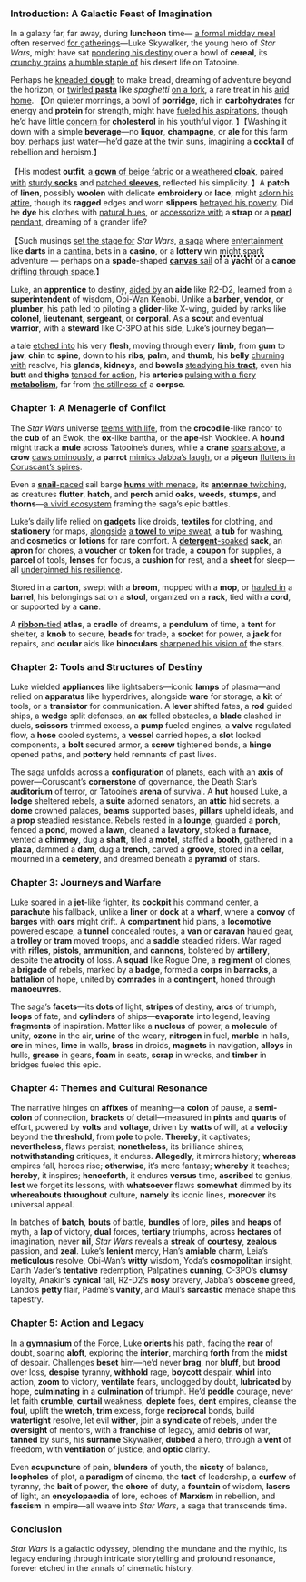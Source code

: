 ### Introduction: A Galactic Feast of Imagination

In a galaxy far, far away, during **luncheon** time— <u>a formal midday meal</u> often reserved <u>for gatherings</u>—Luke Skywalker, the young hero of *Star Wars*, might have sat <u>pondering his destiny</u> over a bowl of **cereal**, its <u>crunchy grains</u> <u>a humble staple of</u> his desert life on Tatooine. 

Perhaps he <u>kneaded **dough**</u> to make bread, dreaming of adventure beyond the horizon, or <u>twirled **pasta**</u> like *spaghetti* <u>on a fork</u>, a rare treat in his <u>arid home</u>. 【On quieter mornings, a bowl of **porridge**, rich in **carbohydrates** for energy and **protein** for strength, might have <u>fueled his aspirations</u>, though he’d have little <u>concern for</u> **cholesterol** in his youthful vigor. 】【Washing it down with a simple **beverage**—no **liquor**, **champagne**, or **ale** for this farm boy, perhaps just water—he’d gaze at the twin suns, imagining a **cocktail** of rebellion and heroism.】

【His modest **outfit**, <u>a **gown** of beige fabric</u> or <u>a weathered **cloak**</u>, <u>paired with</u> <u>sturdy **socks**</u> and <u>patched **sleeves**</u>, reflected his simplicity. 】A **patch** of **linen**, possibly **woolen** with delicate **embroidery** or **lace**, might <u>adorn his attire</u>, though its **ragged** edges and worn **slippers** <u>betrayed his poverty</u>. Did he **dye** his clothes with <u>natural hues</u>, or <u>accessorize with</u> a **strap** or a <u>**pearl** pendant</u>, dreaming of a grander life? 

【Such musings <u>set the stage for</u> *Star Wars*, <u>a saga</u> where <span style="border-bottom: 1px dotted black;">entertainment</span> like **darts** in a <u>cantina</u>, bets in a **casino**, or a **lottery** win <span style="border-bottom: 3px dotted black;">might spark</span> adventure — perhaps on a **spade**-shaped <u>**canvas** sail</u> of a **yacht** or a **canoe** <u>drifting through space</u>.】

Luke, an **apprentice** to destiny, <u>aided by</u> an **aide** like R2-D2, learned from a **superintendent** of wisdom, Obi-Wan Kenobi. Unlike a **barber**, **vendor**, or **plumber**, his path led to piloting a **glider**-like X-wing, guided by ranks like **colonel**, **lieutenant**, **sergeant**, or **corporal**.  As a **scout** and eventual **warrior**, with a **steward** like C-3PO at his side, Luke’s journey began—

a tale <u>etched into</u> his very **flesh**, moving through every **limb**, from **gum** to **jaw**, **chin** to **spine**, down to his **ribs**, **palm**, and **thumb**, his **belly** <u>churning with</u> resolve, his **glands**, **kidneys**, and **bowels** <u>steadying his **tract**</u>, even his **butt** and **thighs** <u>tensed for action</u>, his **arteries** <u>pulsing with a fiery **metabolism**</u>, far from <u>the stillness of</u> a **corpse**.

### Chapter 1: A Menagerie of Conflict

The *Star Wars* universe <u>teems with life</u>, from the **crocodile**-like rancor to the **cub** of an Ewok, the **ox**-like bantha, or the **ape**-ish Wookiee. A **hound** might track a **mule** across Tatooine’s dunes, while a **crane** <u>soars above</u>, a **crow** <u>caws ominously</u>, a **parrot** <u>mimics Jabba’s laugh</u>, or a **pigeon** <u>flutters in Coruscant’s spires</u>.

Even a <u>**snail**-paced</u> sail barge <u>**hums** with menace</u>, its <u>**antennae** twitching</u>, as creatures **flutter**, **hatch**, and **perch** amid **oaks**, **weeds**, **stumps**, and **thorns**—<u>a vivid ecosystem</u> framing the saga’s epic battles.

Luke’s daily life relied on **gadgets** like droids, **textiles** for clothing, and **stationery** for maps, <u>alongside</u> <u>a **towel** to wipe sweat</u>, a **tub** for washing, and **cosmetics** or **lotions** for rare comfort. 
A <u>**detergent**-soaked</u> **sack**, an **apron** for chores, a **voucher** or **token** for trade, a **coupon** for supplies, a **parcel** of tools, **lenses** for focus, a **cushion** for rest, and a **sheet** for sleep—all <u>underpinned his resilience</u>. 

Stored in a **carton**, swept with a **broom**, mopped with a **mop**, or <u>hauled in</u> a **barrel**, his belongings sat on a **stool**, organized on a **rack**, tied with a **cord**, or supported by a **cane**. 

A <u>**ribbon**-tied</u> **atlas**, a **cradle** of dreams, a **pendulum** of time, a **tent** for shelter, a **knob** to secure, **beads** for trade, a **socket** for power, a **jack** for repairs, and **ocular** aids like **binoculars** <u>sharpened his vision of</u> the stars.

### Chapter 2: Tools and Structures of Destiny

Luke wielded **appliances** like lightsabers—iconic **lamps** of plasma—and relied on **apparatus** like hyperdrives, alongside **ware** for storage, a **kit** of tools, or a **transistor** for communication. A **lever** shifted fates, a **rod** guided ships, a **wedge** split defenses, an **ax** felled obstacles, a **blade** clashed in duels, **scissors** trimmed excess, a **pump** fueled engines, a **valve** regulated flow, a **hose** cooled systems, a **vessel** carried hopes, a **slot** locked components, a **bolt** secured armor, a **screw** tightened bonds, a **hinge** opened paths, and **pottery** held remnants of past lives.

The saga unfolds across a **configuration** of planets, each with an **axis** of power—Coruscant’s **cornerstone** of governance, the Death Star’s **auditorium** of terror, or Tatooine’s **arena** of survival. A **hut** housed Luke, a **lodge** sheltered rebels, a **suite** adorned senators, an **attic** hid secrets, a **dome** crowned palaces, **beams** supported bases, **pillars** upheld ideals, and a **prop** steadied resistance. Rebels rested in a **lounge**, guarded a **porch**, fenced a **pond**, mowed a **lawn**, cleaned a **lavatory**, stoked a **furnace**, vented a **chimney**, dug a **shaft**, tiled a **motel**, staffed a **booth**, gathered in a **plaza**, dammed a **dam**, dug a **trench**, carved a **groove**, stored in a **cellar**, mourned in a **cemetery**, and dreamed beneath a **pyramid** of stars.

### Chapter 3: Journeys and Warfare

Luke soared in a **jet**-like fighter, its **cockpit** his command center, a **parachute** his fallback, unlike a **liner** or **dock** at a **wharf**, where a **convoy** of **barges** with **oars** might drift. A **compartment** hid plans, a **locomotive** powered escape, a **tunnel** concealed routes, a **van** or **caravan** hauled gear, a **trolley** or **tram** moved troops, and a **saddle** steadied riders. War raged with **rifles**, **pistols**, **ammunition**, and **cannons**, bolstered by **artillery**, despite the **atrocity** of loss. A **squad** like Rogue One, a **regiment** of clones, a **brigade** of rebels, marked by a **badge**, formed a **corps** in **barracks**, a **battalion** of hope, united by **comrades** in a **contingent**, honed through **manoeuvres**.

The saga’s **facets**—its **dots** of light, **stripes** of destiny, **arcs** of triumph, **loops** of fate, and **cylinders** of ships—**evaporate** into legend, leaving **fragments** of inspiration. Matter like a **nucleus** of power, a **molecule** of unity, **ozone** in the air, **urine** of the weary, **nitrogen** in fuel, **marble** in halls, **ore** in mines, **lime** in walls, **brass** in droids, **magnets** in navigation, **alloys** in hulls, **grease** in gears, **foam** in seats, **scrap** in wrecks, and **timber** in bridges fueled this epic.

### Chapter 4: Themes and Cultural Resonance

The narrative hinges on **affixes** of meaning—a **colon** of pause, a **semi-colon** of connection, **brackets** of detail—measured in **pints** and **quarts** of effort, powered by **volts** and **voltage**, driven by **watts** of will, at a **velocity** beyond the **threshold**, from **pole** to pole. **Thereby**, it captivates; **nevertheless**, flaws persist; **nonetheless**, its brilliance shines; **notwithstanding** critiques, it endures. **Allegedly**, it mirrors history; **whereas** empires fall, heroes rise; **otherwise**, it’s mere fantasy; **whereby** it teaches; **hereby**, it inspires; **henceforth**, it endures **versus** time, **ascribed** to genius, **lest** we forget its lessons, with **whatsoever** flaws **somewhat** dimmed by its **whereabouts** **throughout** culture, **namely** its iconic lines, **moreover** its universal appeal.

In batches of **batch**, **bouts** of battle, **bundles** of lore, **piles** and **heaps** of myth, a **lap** of victory, **dual** forces, **tertiary** triumphs, across **hectares** of imagination, never **nil**, *Star Wars* reveals a **streak** of **courtesy**, **zealous** passion, and **zeal**. Luke’s **lenient** mercy, Han’s **amiable** charm, Leia’s **meticulous** resolve, Obi-Wan’s **witty** wisdom, Yoda’s **cosmopolitan** insight, Darth Vader’s **tentative** redemption, Palpatine’s **cunning**, C-3PO’s **clumsy** loyalty, Anakin’s **cynical** fall, R2-D2’s **nosy** bravery, Jabba’s **obscene** greed, Lando’s **petty** flair, Padmé’s **vanity**, and Maul’s **sarcastic** menace shape this tapestry.

### Chapter 5: Action and Legacy

In a **gymnasium** of the Force, Luke **orients** his path, facing the **rear** of doubt, soaring **aloft**, exploring the **interior**, marching **forth** from the **midst** of despair. Challenges **beset** him—he’d never **brag**, nor **bluff**, but **brood** over loss, **despise** tyranny, **withhold** rage, **boycott** despair, **whirl** into action, **zoom** to victory, **ventilate** fears, unclogged by doubt, **lubricated** by hope, **culminating** in a **culmination** of triumph. He’d **peddle** courage, never let faith **crumble**, **curtail** weakness, **deplete** foes, **dent** empires, cleanse the **foul**, uplift the **wretch**, **trim** excess, forge **reciprocal** bonds, build **watertight** resolve, let evil **wither**, join a **syndicate** of rebels, under the **oversight** of mentors, with a **franchise** of legacy, amid **debris** of war, **tanned** by suns, his **surname** Skywalker, **dubbed** a hero, through a **vent** of freedom, with **ventilation** of justice, and **optic** clarity.

Even **acupuncture** of pain, **blunders** of youth, the **nicety** of balance, **loopholes** of plot, a **paradigm** of cinema, the **tact** of leadership, a **curfew** of tyranny, the **bait** of power, the **chore** of duty, a **fountain** of wisdom, **lasers** of light, an **encyclopaedia** of lore, echoes of **Marxism** in rebellion, and **fascism** in empire—all weave into *Star Wars*, a saga that transcends time.

### Conclusion

*Star Wars* is a galactic odyssey, blending the mundane and the mythic, its legacy enduring through intricate storytelling and profound resonance, forever etched in the annals of cinematic history.

